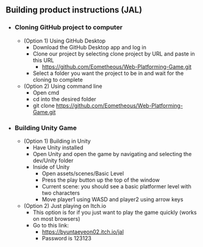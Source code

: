 ## __Building product instructions (JAL)__ ##

- ### __Cloning GitHub project to computer__ ###
	- (Option 1) Using GitHub Desktop
		- Download the GitHub Desktop app and log in
		- Clone our project by selecting clone project by URL and paste in this URL
			- https://github.com/Eometheous/Web-Platforming-Game.git
		- Select a folder you want the project to be in and wait for the cloning to complete
	- (Option 2) Using command line
		- Open cmd
		- cd into the desired folder
		- git clone https://github.com/Eometheous/Web-Platforming-Game.git
- ### __Building Unity Game__ ###
	- (Option 1) Building in Unity
		- Have Unity installed
		- Open Unity and open the game by navigating and selecting the dev/Unity folder
		- Inside of Unity
			- Open assets/scenes/Basic Level
			- Press the play button up the top of the window
			- Current scene: you should see a basic platformer level with two characters 
			- Move player1 using WASD and player2 using arrow keys
	- (Option 2) Just playing on Itch.io
		- This option is for if you just want to play the game quickly (works on most browsers)
		- Go to this link:
			- https://byuntaeyeon02.itch.io/jal
			- Password is 123123
